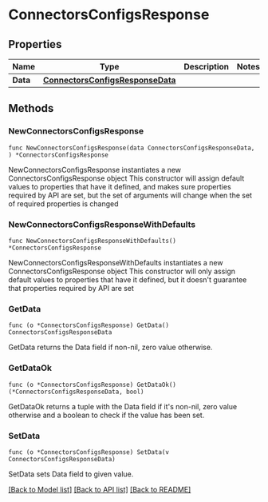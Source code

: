# ConnectorsConfigsResponse

## Properties

Name | Type | Description | Notes
------------ | ------------- | ------------- | -------------
**Data** | [**ConnectorsConfigsResponseData**](ConnectorsConfigsResponseData.md) |  | 

## Methods

### NewConnectorsConfigsResponse

`func NewConnectorsConfigsResponse(data ConnectorsConfigsResponseData, ) *ConnectorsConfigsResponse`

NewConnectorsConfigsResponse instantiates a new ConnectorsConfigsResponse object
This constructor will assign default values to properties that have it defined,
and makes sure properties required by API are set, but the set of arguments
will change when the set of required properties is changed

### NewConnectorsConfigsResponseWithDefaults

`func NewConnectorsConfigsResponseWithDefaults() *ConnectorsConfigsResponse`

NewConnectorsConfigsResponseWithDefaults instantiates a new ConnectorsConfigsResponse object
This constructor will only assign default values to properties that have it defined,
but it doesn't guarantee that properties required by API are set

### GetData

`func (o *ConnectorsConfigsResponse) GetData() ConnectorsConfigsResponseData`

GetData returns the Data field if non-nil, zero value otherwise.

### GetDataOk

`func (o *ConnectorsConfigsResponse) GetDataOk() (*ConnectorsConfigsResponseData, bool)`

GetDataOk returns a tuple with the Data field if it's non-nil, zero value otherwise
and a boolean to check if the value has been set.

### SetData

`func (o *ConnectorsConfigsResponse) SetData(v ConnectorsConfigsResponseData)`

SetData sets Data field to given value.



[[Back to Model list]](../README.md#documentation-for-models) [[Back to API list]](../README.md#documentation-for-api-endpoints) [[Back to README]](../README.md)


